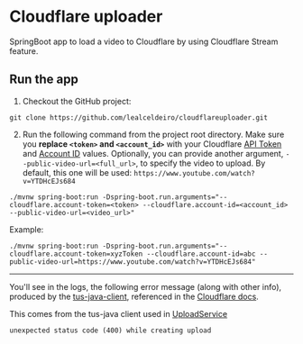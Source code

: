 # Cloudflare uploader
SpringBoot app to load a video to Cloudflare by using Cloudflare Stream feature.

## Run the app

1) Checkout the GitHub project:
```
git clone https://github.com/lealceldeiro/cloudflareuploader.git
```

2) Run the following command from the project root directory. Make sure you **replace `<token>` and `<account_id>`**
with your Cloudflare [API Token](https://developers.cloudflare.com/fundamentals/api/get-started/create-token/) and
[Account ID](https://developers.cloudflare.com/fundamentals/get-started/basic-tasks/find-account-and-zone-ids/)
values. Optionally, you can provide another argument, `--public-video-url=<full_url>`, to specify the video to upload.
By default, this one will be used: `https://www.youtube.com/watch?v=YTDHcEJs684`

```shell
./mvnw spring-boot:run -Dspring-boot.run.arguments="--cloudflare.account-token=<token> --cloudflare.account-id=<account_id> --public-video-url=<video_url>"
```

Example:

```shell
./mvnw spring-boot:run -Dspring-boot.run.arguments="--cloudflare.account-token=xyzToken --cloudflare.account-id=abc --public-video-url=https://www.youtube.com/watch?v=YTDHcEJs684"
```

---

You'll see in the logs, the following error message (along with other info), produced by the
[tus-java-client](https://github.com/tus/tus-java-client), referenced in the
[Cloudflare docs](https://developers.cloudflare.com/stream/uploading-videos/upload-video-file/#what-is-tus).

This comes from the tus-java client used in [UploadService](https://github.com/lealceldeiro/cloudflareuploader/blob/7abe7b49c9053cb67c407791219321b59504b3b5/src/main/java/cloudflare/uploader/video/UploadService.java#L57)

```text
unexpected status code (400) while creating upload
```
